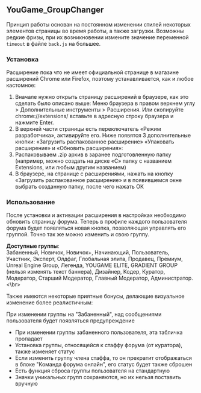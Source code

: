 ## YouGame_GroupChanger
Принцип работы основан на постоянном изменении стилей некоторых элементов страницы во время работы, а также загрузки. Возможны редкие фризы, при их возникновении измените значение переменной `timeout` в файле `back.js` на большее.

### Установка

Расширение пока что не имеет официальной странице в магазине расширений Chrome или Firefox, поэтому устанавливается, как и любое кастомное:

1. Вначале нужно открыть страницу расширений в браузере, как это сделать было описано выше: Меню браузера в правом верхнем углу > Дополнительные инструменты > Расширения. Или скопируйте chrome://extensions/ вставьте в адресную строку браузера и нажмите Enter.
2. В верхней части страницы есть переключатель «Режим разработчика», активируйте его. Ниже появятся 3 дополнительные кнопки: «Загрузить распакованное расширение» «Упаковать расширение» и «Обновить расширения»:
3. Распаковываем .zip архив в заранее подготовленную папку (например, можно создать на диске «C» папку с названием Extensions, или любым другим названием)
4. В браузере, на странице с расширениями, нажать на кнопку «Загрузить распакованное расширение» и в появившемся окне выбрать созданную папку, после чего нажать ОК

### Использование

После установки и активации расширения в настройках необходимо обновить страницу форума. Теперь в профиле каждого пользователя форума будет появляться новая кнопка, позволяющая управлять его группой. Точно так же можно изменить и свою группу.

**Доступные группы**:
<br>Забаненный, Новичок, Новичок+, Начинающий, Пользователь, Участник, Эксперт, Олдфаг, Глобальная элита, Продавец, Премиум, Unreal Engine Group, Легенда, YOUGAME ELITE, GRADIENT GROUP (нельзя изменять текст баннера), Дизайнер, Кодер, Куратор, Модератор, Старший Модератор, Главный Модератор, Администратор.<\br>

Также имеются некоторые приятные бонусы, делающие визуальное изменение более реалистичным:

При изменении группы на "Забаненный", над сообщениями пользователя будет появляться предупреждение
* При изменении группы забаненного пользователя, эта табличка пропадает
* Установка группы, относящейся к стаффу форума (от куратора), также изменяет статус
* Если изменить группу члена стаффа, то он прекратит отображаться в блоке "Команда форума онлайн", его статус будет также сброшен
* Есть функция сброса группы пользователя на стандартную
* Значки уникальных групп сохраняются, но их нельзя поставить вручную
